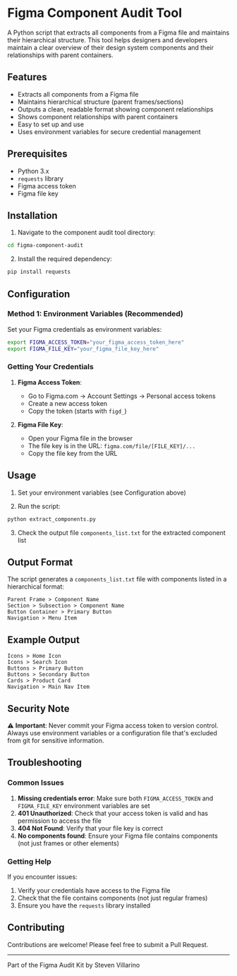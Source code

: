 # Figma Component Audit Tool

A Python script that extracts all components from a Figma file and maintains their hierarchical structure. This tool helps designers and developers maintain a clear overview of their design system components and their relationships with parent containers.

## Features

- Extracts all components from a Figma file
- Maintains hierarchical structure (parent frames/sections)
- Outputs a clean, readable format showing component relationships
- Shows component relationships with parent containers
- Easy to set up and use
- Uses environment variables for secure credential management

## Prerequisites

- Python 3.x
- `requests` library
- Figma access token
- Figma file key

## Installation

1. Navigate to the component audit tool directory:
```bash
cd figma-component-audit
```

2. Install the required dependency:
```bash
pip install requests
```

## Configuration

### Method 1: Environment Variables (Recommended)

Set your Figma credentials as environment variables:

```bash
export FIGMA_ACCESS_TOKEN="your_figma_access_token_here"
export FIGMA_FILE_KEY="your_figma_file_key_here"
```

### Getting Your Credentials

1. **Figma Access Token**: 
   - Go to Figma.com → Account Settings → Personal access tokens
   - Create a new access token
   - Copy the token (starts with `figd_`)

2. **Figma File Key**: 
   - Open your Figma file in the browser
   - The file key is in the URL: `figma.com/file/[FILE_KEY]/...`
   - Copy the file key from the URL

## Usage

1. Set your environment variables (see Configuration above)

2. Run the script:
```bash
python extract_components.py
```

3. Check the output file `components_list.txt` for the extracted component list

## Output Format

The script generates a `components_list.txt` file with components listed in a hierarchical format:

```
Parent Frame > Component Name
Section > Subsection > Component Name
Button Container > Primary Button
Navigation > Menu Item
```

## Example Output

```
Icons > Home Icon
Icons > Search Icon
Buttons > Primary Button
Buttons > Secondary Button
Cards > Product Card
Navigation > Main Nav Item
```

## Security Note

⚠️ **Important**: Never commit your Figma access token to version control. Always use environment variables or a configuration file that's excluded from git for sensitive information.

## Troubleshooting

### Common Issues

1. **Missing credentials error**: Make sure both `FIGMA_ACCESS_TOKEN` and `FIGMA_FILE_KEY` environment variables are set
2. **401 Unauthorized**: Check that your access token is valid and has permission to access the file
3. **404 Not Found**: Verify that your file key is correct
4. **No components found**: Ensure your Figma file contains components (not just frames or other elements)

### Getting Help

If you encounter issues:
1. Verify your credentials have access to the Figma file
2. Check that the file contains components (not just regular frames)
3. Ensure you have the `requests` library installed

## Contributing

Contributions are welcome! Please feel free to submit a Pull Request.

---

Part of the Figma Audit Kit by Steven Villarino 